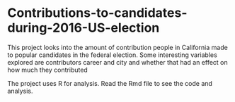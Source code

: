 # Contributions-to-candidates-during-2016-US-election

This project looks into the amount of contribution people in California made to popular candidates in the federal election. 
Some interesting variables explored are contributors career and city and whether that had an effect on how much they contributed


The project uses R for analysis. Read the Rmd file to see the code and analysis. 
